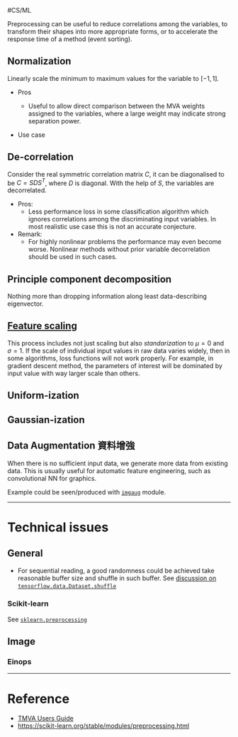#CS/ML 

Preprocessing can be useful to reduce correlations among the variables, to transform their shapes into more appropriate forms, or to accelerate the response time of a method (event sorting).

## Normalization

Linearly scale the minimum to maximum values for the variable to $[-1, 1]$.

* Pros
    * Useful to allow direct comparison between the MVA weights assigned to the variables, where a large weight may indicate strong separation power.

* Use case

## De-correlation

Consider the real symmetric correlation matrix $C$, it can be diagonalised to be $C = SDS^{T}$, where $D$ is diagonal.
With the help of $S$, the variables are decorrelated.

* Pros:
    * Less performance loss in some classification algorithm which ignores correlations among the discriminating input variables. 
      In most realistic use case this is not an accurate conjecture.
* Remark:
    * For highly nonlinear problems the performance may even become worse. Nonlinear methods without prior variable decorrelation should be used in such cases.

## Principle component decomposition
Nothing more than dropping information along least data-describing eigenvector.

## [Feature scaling](https://en.wikipedia.org/wiki/Feature_scaling)

This process includes not just scaling but also *standarization* to $\mu=0$ and $\sigma = 1$. If the scale of individual input values in raw data varies widely, then in some algorithms, loss functions will not work properly. For example, in gradient descent method, the parameters of interest will be dominated by input value with way larger scale than others.

## Uniform-ization

## Gaussian-ization

## Data Augmentation 資料增強

When there is no sufficient input data, we generate more data from existing data. This is usually useful for automatic feature engineering, such as convolutional NN for graphics.

Example could be seen/produced with [`imgaug`](https://github.com/aleju/imgaug) module.

----
# Technical issues

## General

* For sequential reading, a good randomness could be achieved take reasonable buffer size and shuffle in such buffer. See [discussion on `tensorflow.data.Dataset.shuffle`](https://stackoverflow.com/questions/46444018/meaning-of-buffer-size-in-dataset-map-dataset-prefetch-and-dataset-shuffle)

### Scikit-learn

See [`sklearn.preprocessing`](https://scikit-learn.org/stable/modules/preprocessing.html) 

## Image

### Einops

----
# Reference

* [TMVA Users Guide](https://github.com/root-project/root/blob/master/documentation/tmva/UsersGuide/TMVAUsersGuide.pdf)
* https://scikit-learn.org/stable/modules/preprocessing.html


